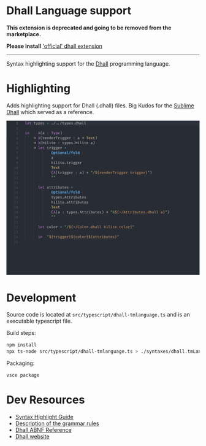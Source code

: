 # Dhall Language support

**This extension is deprecated and going to be removed from the marketplace.**

**Please install** ['official' dhall extension](https://marketplace.visualstudio.com/items?itemName=dhall.dhall-lang)

---

Syntax highlighting support for the [Dhall](https://dhall-lang.org) programming language.


# Highlighting
Adds highlighting support for Dhall (.dhall) files.
Big Kudos for the [Sublime Dhall](https://github.com/SQbQxeKd3JHD8/SublimeDhall) which served as a reference.


![Screenshot Highlighting](/images/highlight-example.png?raw=true)

# Development
Source code is located at `src/typescript/dhall-tmlanguage.ts` and is an executable typescript file.

Build steps:

```bash
npm install
npx ts-node src/typescript/dhall-tmlanguage.ts > ./syntaxes/dhall.tmLanguage.json
```

Packaging:

```bash
vsce package
```

# Dev Resources

* [Syntax Highlight Guide](https://code.visualstudio.com/api/language-extensions/syntax-highlight-guide)
* [Description of the grammar rules](https://macromates.com/manual/en/language_grammars)
* [Dhall ABNF Reference](https://github.com/dhall-lang/dhall-lang/blob/master/standard/dhall.abnf)
* [Dhall website](https://dhall-lang.org/)



